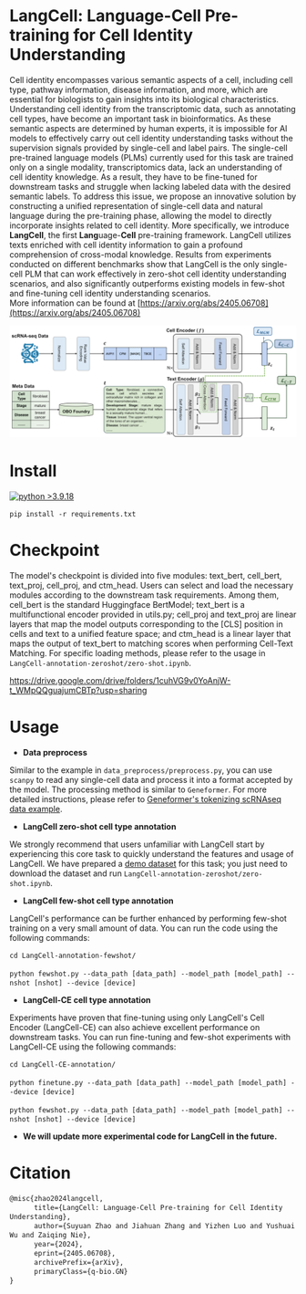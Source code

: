 # LangCell: Language-Cell Pre-training for Cell Identity Understanding


Cell identity encompasses various semantic aspects of a cell, including cell type, pathway information, disease information, and more, which are essential for biologists to gain insights into its biological characteristics. Understanding cell identity from the transcriptomic data, such as annotating cell types, have become an important task in bioinformatics. 
As these semantic aspects are determined by human experts, it is impossible for AI models to effectively carry out cell identity understanding tasks without the supervision signals provided by single-cell and label pairs. 
The single-cell pre-trained language models (PLMs) currently used for this task are trained only on a single modality, transcriptomics data, lack an understanding of cell identity knowledge. As a result, they have to be fine-tuned for downstream tasks and struggle when lacking labeled data with the desired semantic labels.
To address this issue, we propose an innovative solution by constructing a unified representation of single-cell data and natural language during the pre-training phase, allowing the model to directly incorporate insights related to cell identity.
More specifically, we introduce **LangCell**, the first **Lang**uage-**Cell** pre-training framework. 
LangCell utilizes texts enriched with cell identity information to gain a profound comprehension of cross-modal knowledge.
Results from experiments conducted on different benchmarks show that LangCell is the only single-cell PLM that can work effectively in zero-shot cell identity understanding scenarios, and also significantly outperforms existing models in few-shot and fine-tuning cell identity understanding scenarios.  
More information can be found at [https://arxiv.org/abs/2405.06708](https://arxiv.org/abs/2405.06708)

![LangCell](assets/image.png)


# Install

[![python >3.9.18](https://img.shields.io/badge/python-3.9.18-brightgreen)](https://www.python.org/) 
```
pip install -r requirements.txt
```

# Checkpoint 

The model's checkpoint is divided into five modules: text_bert, cell_bert, text_proj, cell_proj, and ctm_head. Users can select and load the necessary modules according to the downstream task requirements. Among them, cell_bert is the standard Huggingface BertModel; text_bert is a multifunctional encoder provided in utils.py; cell_proj and text_proj are linear layers that map the model outputs corresponding to the [CLS] position in cells and text to a unified feature space; and ctm_head is a linear layer that maps the output of text_bert to matching scores when performing Cell-Text Matching. For specific loading methods, please refer to the usage in `LangCell-annotation-zeroshot/zero-shot.ipynb`.

https://drive.google.com/drive/folders/1cuhVG9v0YoAnjW-t_WMpQQguajumCBTp?usp=sharing

# Usage 
 
- **Data preprocess**

Similar to the example in `data_preprocess/preprocess.py`, you can use `scanpy` to read any single-cell data and process it into a format accepted by the model. The processing method is similar to `Geneformer`. For more detailed instructions, please refer to [Geneformer's tokenizing scRNAseq data example](https://huggingface.co/ctheodoris/Geneformer/blob/main/examples/tokenizing_scRNAseq_data.ipynb).


- **LangCell zero-shot cell type annotation**

We strongly recommend that users unfamiliar with LangCell start by experiencing this core task to quickly understand the features and usage of LangCell. We have prepared a [demo dataset](https://drive.google.com/drive/folders/1cuhVG9v0YoAnjW-t_WMpQQguajumCBTp?usp=sharing) for this task; you just need to download the dataset and run `LangCell-annotation-zeroshot/zero-shot.ipynb`.

- **LangCell few-shot cell type annotation**

LangCell's performance can be further enhanced by performing few-shot training on a very small amount of data. You can run the code using the following commands:
```
cd LangCell-annotation-fewshot/

python fewshot.py --data_path [data_path] --model_path [model_path] --nshot [nshot] --device [device] 
```

- **LangCell-CE cell type annotation**

Experiments have proven that fine-tuning using only LangCell's Cell Encoder (LangCell-CE) can also achieve excellent performance on downstream tasks. You can run fine-tuning and few-shot experiments with LangCell-CE using the following commands:
```
cd LangCell-CE-annotation/

python finetune.py --data_path [data_path] --model_path [model_path] --device [device] 

python fewshot.py --data_path [data_path] --model_path [model_path] --nshot [nshot] --device [device] 
```

- **We will update more experimental code for LangCell in the future.**


# Citation
```
@misc{zhao2024langcell,
      title={LangCell: Language-Cell Pre-training for Cell Identity Understanding}, 
      author={Suyuan Zhao and Jiahuan Zhang and Yizhen Luo and Yushuai Wu and Zaiqing Nie},
      year={2024},
      eprint={2405.06708},
      archivePrefix={arXiv},
      primaryClass={q-bio.GN}
}
```